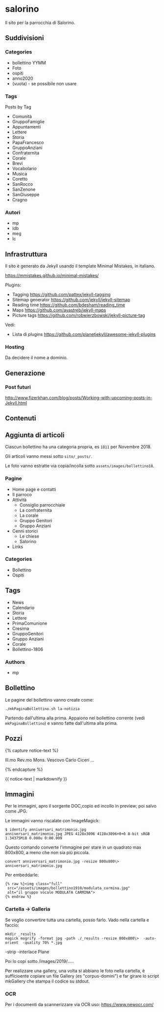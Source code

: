 # salorino

Il sito per la parrocchia di Salorino.

## Suddivisioni

### Categories

- bollettino YYMM
- Foto
- ospiti
- anno2020
- (vuota)   - se possibile non usare

### Tags



Posts by Tag

- Comunità
- GruppoFamiglie
- Appuntamenti
- Lettere
- Storia
- PapaFrancesco
- GruppoAnziani
- Confraternita
- Corale
- Brevi
- Vocabolario
- Musica
- Coretto
- SanRocco
- SanZenone
- SanGiuseppe
- Cragno



### Autori

- mp
- ldb
- meg
- lc





## Infrastruttura

Il sito è generato da Jekyll usando il template Minimal Mistakes, in italiano.

https://mmistakes.github.io/minimal-mistakes/




Plugins:
- Tagging https://github.com/pattex/jekyll-tagging
- Sitemap generator https://github.com/jekyll/jekyll-sitemap
- Reading time https://github.com/bdesham/reading_time
- Maps https://github.com/ayastreb/jekyll-maps
- Picture tags https://github.com/robwierzbowski/jekyll-picture-tag
 

Vedi:
- Lista di plugins https://github.com/planetjekyll/awesome-jekyll-plugins


### Hosting

Da decidere il nome a dominio.


## Generazione

### Post futuri

http://www.fizerkhan.com/blog/posts/Working-with-upcoming-posts-in-Jekyll.html







## Contenuti 

## Aggiunta di articoli

Ciascun bollettino ha una categoria propria, es `1811` per Novembre 2018.

Gli articoli vanno messi sotto `sito/_posts/`.

Le foto vanno estratte via copia/incolla sotto `assets/images/bollettino18`.





### Pagine

- Home page e contatti
- Il parroco
- Attività
  * Consiglio parrocchiale
  * La confraternita
  * La corale
  * Gruppo Genitori
  * Gruppo Anziani
- Cenni storici
  * Le chiese
  * Salorino
- Links

### Categories

- Bollettino
- Ospiti


## Tags

- News
- Calendario
- Storia
- Lettere
- PrimaComunione
- Cresima
- GruppoGenitori
- Gruppo Anziani
- Corale
- Bollettino-1806

### Authors

- mp


## Bollettino

Le pagine del bollettino vanno create come:

    ./mkPaginaBollettino.sh la-notizia

Partendo dall'ultima alla prima. Appaiono nel bollettino corrente (vedi `mkPaginaBollettino`) 
e vanno fatte dall'ultima alla prima.

## Pozzi



{% capture notice-text %}

Ill.mo Rev.mo Mons. Vescovo Carlo Ciceri ...

{% endcapture %}
<div class="notice--primary">
  {{ notice-text | markdownify }}
</div>



## Immagini

Per le immagini, apro il sorgente DOC,copio ed incollo in preview;  poi salvo come JPG.

Le immagini vanno riscalate con ImageMagick:


	$ identify anniversari_matrimonio.jpg
	anniversari_matrimonio.jpg JPEG 4128x3096 4128x3096+0+0 8-bit sRGB 1.34375MiB 0.000u 0:00.009

Questo comando converte l'immagine per stare in un quadrato max 800x800, a meno che non sia più piccola. 

	convert anniversari_matrimonio.jpg -resize 800x800\>  anniversari_matrimonio.jpg


Per embeddarle:

    {% raw %}<img class="full"
     src="/assets/images/bollettino1910/modulata_carmina.jpg" 
     alt="il gruppo vocale MODULATA CARMINA">
    {% endraw %}


### Cartella -> Galleria

Se voglio convertire tutta una cartella, posso farlo. Vado nella cartella e faccio:


    mkdir _results
    magick mogrify -format jpg -path ./_results -resize 800x800\>  -auto-orient  -quality 70% *.jpg

-strip -interlace Plane

Poi lo copi sotto /images/2019/.....

Per realizzare una gallery, una volta si abbiano le foto nella cartella, è sufficioente copiare un file Gallery (es "corpus-domini")
e far girare lo script mkGallery che stampa il codice su stdout.


### OCR

Per i documenti da scannerizzare via OCR uso: https://www.newocr.com/




